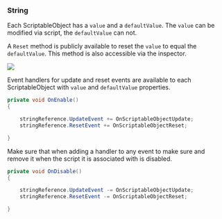 ### String

Each ScriptableObject has a `value` and a `defaultValue`. The `value` can be modified via script, the `defaultValue` can not.

A `Reset` method is publicly available to reset the `value` to equal the `defaultValue`. This method is also accessible via the inspector.

![](https://i.imgur.com/cJslkol.png)

Event handlers for update and reset events are available to each ScriptableObject with `value` and `defaultValue` properties.

```csharp
private void OnEnable()
{

    stringReference.UpdateEvent += OnScriptableObjectUpdate;
    stringReference.ResetEvent += OnScriptableObjectReset;

}
```

Make sure that when adding a handler to any event to make sure and remove it when the script it is associated with is disabled.

```csharp
private void OnDisable()
{

    stringReference.UpdateEvent -= OnScriptableObjectUpdate;
    stringReference.ResetEvent -= OnScriptableObjectReset;

}
```
